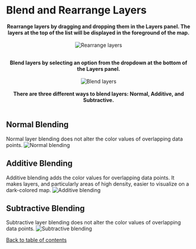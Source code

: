 # Blend and Rearrange Layers

<!-- TODO: do not use html inside markdown -->

<p align="center">
  <b>Rearrange layers by dragging and dropping them in the Layers panel. The layers at the top of the list will be displayed in the foreground of the map.</b>
  <br/><br/>
  <img src="https://d1a3f4spazzrp4.cloudfront.net/kepler.gl/documentation/image44.png" alt="Rearrange layers"/>
  <br/><br/>
</p>

<p align="center">
  <b>Blend layers by selecting an option from the dropdown at the bottom of the Layers panel.</b>
  <br/><br/>
  <img src="https://d1a3f4spazzrp4.cloudfront.net/kepler.gl/documentation/image10.png" alt="Blend layers"/>
  <br/><br/>
  <b>There are three different ways to blend layers: Normal, Additive, and Subtractive.</b>
  <br/><br/>
</p>

## Normal Blending

Normal layer blending does not alter the color values of overlapping data points.
![Normal blending](https://d1a3f4spazzrp4.cloudfront.net/kepler.gl/documentation/image19.png 'Normal blending')

## Additive Blending

Additive blending adds the color values for overlapping data points. It makes layers, and particularly areas of high density, easier to visualize on a dark-colored map.
![Additive blending](https://d1a3f4spazzrp4.cloudfront.net/kepler.gl/documentation/image34.png 'Additive blending')

## Subtractive Blending

Subtractive layer blending does not alter the color values of overlapping data points.
![Subtractive blending](https://d1a3f4spazzrp4.cloudfront.net/kepler.gl/documentation/image26.png 'Subtractive blending')

[Back to table of contents](../../README.md)
